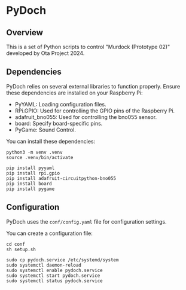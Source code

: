 # PyDoch

## Overview

This is a set of Python scripts to control "Murdock (Prototype 02)" developed by Ota Project 2024.

## Dependencies

PyDoch relies on several external libraries to function properly.
Ensure these dependencies are installed on your Raspberry Pi:

- PyYAML: Loading configuration files.
- RPi.GPIO: Used for controlling the GPIO pins of the Raspberry Pi.
- adafruit_bno055: Used for controlling the bno055 sensor.
- board: Specify board-specific pins.
- PyGame: Sound Control.

You can install these dependencies:

```
python3 -m venv .venv
source .venv/bin/activate
```

```
pip install pyyaml
pip install rpi.gpio
pip install adafruit-circuitpython-bno055
pip install board
pip install pygame
```

## Configuration

PyDoch uses the `conf/config.yaml` file for configuration settings.

You can create a configuration file:
```
cd conf
sh setup.sh
```

```
sudo cp pydoch.service /etc/systemd/system
sudo systemctl daemon-reload
sudo systemctl enable pydoch.service
sudo systemctl start pydoch.service
sudo systemctl status pydoch.service
```
